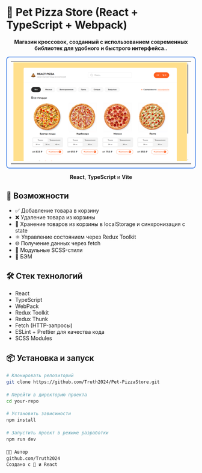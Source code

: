# 📝 Pet Pizza Store (React + TypeScript + Webpack)


<div align="center">
    <p><strong>Магазин кроссовок, созданный с использованием современных библиотек для удобного и быстрого интерфейса..</strong></p>
  <table style="border: 2px solid #4a86e8; border-radius: 8px; padding: 10px">
    <tr>
      <td>
        <img src="https://github.com/Truth2024/Pet-PizzaStore/blob/main/src/assets/pizza.png" 
             alt="Pet Pizza" 
             style="width: 100%; max-width: 100%; height: auto"/>
      </td>
    </tr>
  </table>
  <p><strong>React</strong>, <strong>TypeScript</strong> и <strong>Vite</strong></p>
</div>

## 🚀 Возможности

- ✅ Добавление товара в корзину
- ❌ Удаление товара из корзины
- 💾 Хранение товаров из корзины в localStorage и синхронизация с state
- ⚛️ Управление состоянием через Redux Toolkit
- 🌐 Получение данных через fetch
- 🎨 Модульные SCSS-стили
- 🎨 БЭМ

## 🛠️ Стек технологий

- React
- TypeScript
- WebPack
- Redux Toolkit
- Redux Thunk
- Fetch (HTTP-запросы)
- ESLint + Prettier для качества кода
- SCSS Modules

## 📦 Установка и запуск

```bash
# Клонировать репозиторий
git clone https://github.com/Truth2024/Pet-PizzaStore.git

# Перейти в директорию проекта
cd your-repo

# Установить зависимости
npm install

# Запустить проект в режиме разработки
npm run dev

🧑‍💻 Автор
github.com/Truth2024
Создано с 💙 и React
```

